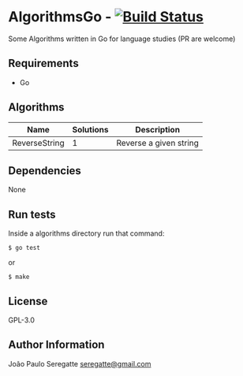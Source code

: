 # AlgorithmsGo - [![Build Status](https://travis-ci.org/seregatte/AlgorithmsGo.svg?branch=master)](https://travis-ci.org/seregatte/AlgorithmsGo)

Some Algorithms written in Go for language studies (PR are welcome)

## Requirements

- Go

## Algorithms

| Name 						          | Solutions 								            | Description 										                  |
|---------------------------|---------------------------------------|---------------------------------------------------|
| ReverseString			        | 1 								                    | Reverse a given string            								|       

Dependencies
------------

None


Run tests
----------------

Inside a algorithms directory run that command:

```shell
$ go test
```

or 

```shell
$ make
```

License
-------

GPL-3.0

Author Information
------------------
João Paulo Seregatte <seregatte@gmail.com>
